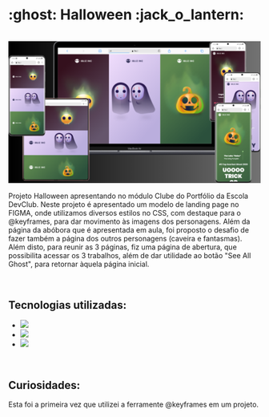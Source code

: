 <h1>:ghost: Halloween :jack_o_lantern:</h1>
<br>
<img src="https://github.com/eduardobetti/halloween/blob/main/mockup-halloween.png?raw=true" alt="mockup-halloween">
<br>
<p>Projeto Halloween apresentando no módulo Clube do Portfólio da Escola DevClub.
Neste projeto é apresentado um modelo de landing page no FIGMA, onde utilizamos diversos estilos no CSS, com destaque para o @keyframes, para dar movimento às imagens dos personagens.
Além da página da abóbora que é apresentada em aula, foi proposto o desafio de fazer também a página dos outros personagens (caveira e fantasmas).
Além disto, para reunir as 3 páginas, fiz uma página de abertura, que possibilita acessar os 3 trabalhos, além de dar utilidade ao botão "See All Ghost", para retornar àquela página inicial.</p>
<br>
<h2>Tecnologias utilizadas:</h2>

- <img src="https://img.shields.io/badge/HTML5-E34F26?style=for-the-badge&logo=html5&logoColor=white">

- <img src="https://img.shields.io/badge/CSS3-1572B6?style=for-the-badge&logo=css3&logoColor=white">

- <img src="https://img.shields.io/badge/Figma-F24E1E?style=for-the-badge&logo=figma&logoColor=white">
<br>
<h2>Curiosidades:</h2>

<p>Esta foi a primeira vez que utilizei a ferramente @keyframes em um projeto.</p>
